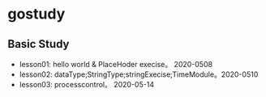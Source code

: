 # gostudy
## Basic Study
- lesson01: hello world & PlaceHoder execise。 2020-0508
- lesson02: dataType;StringType;stringExecise;TimeModule。2020-0510
- lesson03: processcontrol。 2020-05-14 
